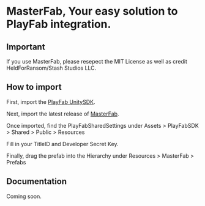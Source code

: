 # MasterFab, Your easy solution to PlayFab integration.

## Important


If you use MasterFab, please resepect the MIT License as well as credit HeldForRansom/Stash Studios LLC.


## How to import


First, import the [PlayFab UnitySDK](https://aka.ms/PlayFabUnitySdk).

Next, import the latest release of [MasterFab](https://github.com/HeldForRansom/MasterFab/releases/latest).


Once imported, find the PlayFabSharedSettings under Assets > PlayFabSDK > Shared > Public > Resources

Fill in your TitleID and Developer Secret Key.


Finally, drag the prefab into the Hierarchy under Resources > MasterFab > Prefabs


## Documentation

Coming soon.
